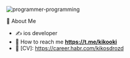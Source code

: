 ![programmer-programming](https://user-images.githubusercontent.com/45273279/168445585-ce15b33e-f945-4919-9f0a-0b95e7f5b26f.gif)

👾  About Me
   - ✍️ ios developer
   - 💬 How to reach me **https://t.me/kikooki**
   - 💼 [CV]: https://career.habr.com/kikosdrozd

